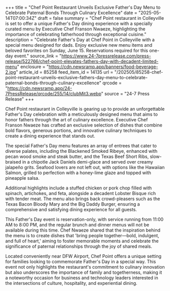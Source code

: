 +++
title = "Chef Point Restaurant Unveils Exclusive Father's Day Menu to Celebrate Paternal Bonds Through Culinary Excellence"
date = "2025-05-14T07:00:34Z"
draft = false
summary = "Chef Point restaurant in Colleyville is set to offer a unique Father's Day dining experience with a specially curated menu by Executive Chef Franson Nwaeze, highlighting the importance of celebrating fatherhood through exceptional cuisine."
description = "Celebrate Father's Day at Chef Point in Colleyville with a special menu designed for dads. Enjoy exclusive new menu items and beloved favorites on Sunday, June 15. Reservations required for this one-day event."
source_link = "https://www.24-7pressrelease.com/press-release/522766/chef-point-elevates-fathers-day-with-decadent-limited-menu"
enclosure = "https://cdn.newsramp.app/banners/food-beverage-2.jpg"
article_id = 85258
feed_item_id = 14135
url = "/202505/85258-chef-point-restaurant-unveils-exclusive-fathers-day-menu-to-celebrate-paternal-bonds-through-culinary-excellence"
qrcode = "https://cdn.newsramp.app/24-7PressRelease/qrcode/255/14/clubMit3.webp"
source = "24-7 Press Release"
+++

<p>Chef Point restaurant in Colleyville is gearing up to provide an unforgettable Father's Day celebration with a meticulously designed menu that aims to honor fathers through the art of culinary excellence. Executive Chef Franson Nwaeze has crafted an exclusive selection of dishes that combine bold flavors, generous portions, and innovative culinary techniques to create a dining experience that stands out.</p><p>The special Father's Day menu features an array of entrees that cater to diverse palates, including the Blackened Smoked Ribeye, enhanced with pecan wood smoke and steak butter, and the Texas Beef Short Ribs, slow-braised in a chipotle Jack Daniels demi-glace and served over creamy jalapeño grits. Seafood lovers are not left out, with options like the Hawaiian Salmon, grilled to perfection with a honey-lime glaze and topped with pineapple salsa.</p><p>Additional highlights include a stuffed chicken or pork chop filled with spinach, artichokes, and feta, alongside a decadent Lobster Bisque rich with tender meat. The menu also brings back crowd-pleasers such as the Texas Bacon Bloody Mary and the Big Daddy Burger, ensuring a comprehensive and satisfying dining experience for all guests.</p><p>This Father's Day event is reservation-only, with service running from 11:00 AM to 8:00 PM, and the regular brunch and dinner menus will not be available during this time. Chef Nwaeze shared that the inspiration behind the menu is to create dishes that 'bring people together—bold, indulgent, and full of heart,' aiming to foster memorable moments and celebrate the significance of paternal relationships through the joy of shared meals.</p><p>Located conveniently near DFW Airport, Chef Point offers a unique setting for families looking to commemorate Father's Day in a special way. This event not only highlights the restaurant's commitment to culinary innovation but also underscores the importance of family and togetherness, making it a noteworthy occasion for business and technology leaders interested in the intersections of culture, hospitality, and experiential dining.</p>